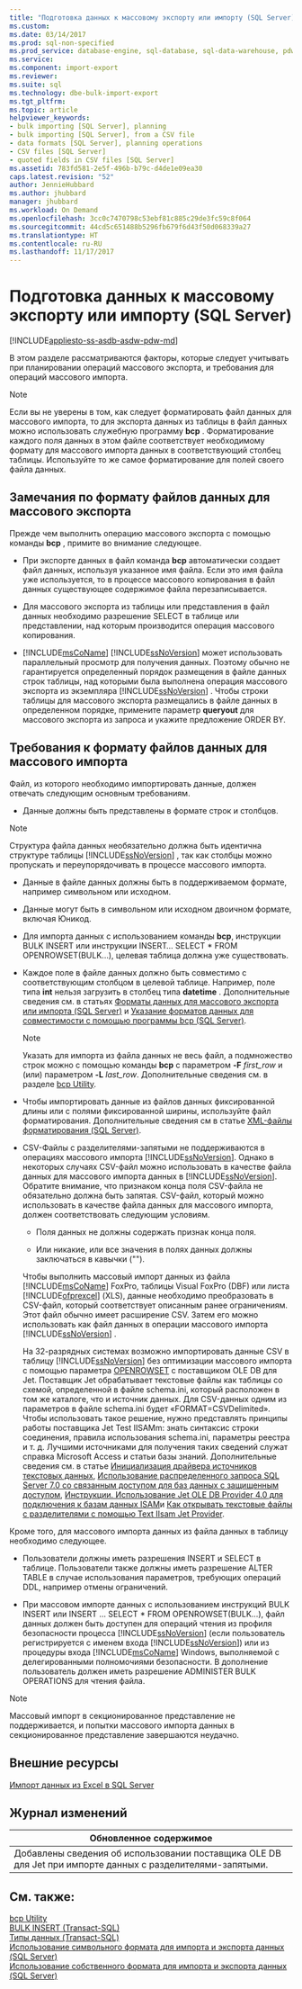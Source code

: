 ```yaml
---
title: "Подготовка данных к массовому экспорту или импорту (SQL Server) | Документация Майкрософт"
ms.custom: 
ms.date: 03/14/2017
ms.prod: sql-non-specified
ms.prod_service: database-engine, sql-database, sql-data-warehouse, pdw
ms.service: 
ms.component: import-export
ms.reviewer: 
ms.suite: sql
ms.technology: dbe-bulk-import-export
ms.tgt_pltfrm: 
ms.topic: article
helpviewer_keywords:
- bulk importing [SQL Server], planning
- bulk importing [SQL Server], from a CSV file
- data formats [SQL Server], planning operations
- CSV files [SQL Server]
- quoted fields in CSV files [SQL Server]
ms.assetid: 783fd581-2e5f-496b-b79c-d4de1e09ea30
caps.latest.revision: "52"
author: JennieHubbard
ms.author: jhubbard
manager: jhubbard
ms.workload: On Demand
ms.openlocfilehash: 3cc0c7470798c53ebf81c885c29de3fc59c8f064
ms.sourcegitcommit: 44cd5c651488b5296fb679f6d43f50d068339a27
ms.translationtype: HT
ms.contentlocale: ru-RU
ms.lasthandoff: 11/17/2017
---
```

# <a name="prepare-data-for-bulk-export-or-import-sql-server"></a>Подготовка данных к массовому экспорту или импорту (SQL Server)
[!INCLUDE[appliesto-ss-asdb-asdw-pdw-md](../../includes/appliesto-ss-asdb-asdw-pdw-md.md)]

  В этом разделе рассматриваются факторы, которые следует учитывать при планировании операций массового экспорта, и требования для операций массового импорта.  
  
> [!NOTE]  
>  Если вы не уверены в том, как следует форматировать файл данных для массового импорта, то для экспорта данных из таблицы в файл данных можно использовать служебную программу **bcp** . Форматирование каждого поля данных в этом файле соответствует необходимому формату для массового импорта данных в соответствующий столбец таблицы. Используйте то же самое форматирование для полей своего файла данных.  
  
## <a name="data-file-format-considerations-for-bulk-export"></a>Замечания по формату файлов данных для массового экспорта  
 Прежде чем выполнить операцию массового экспорта с помощью команды **bcp** , примите во внимание следующее.  
  
-   При экспорте данных в файл команда **bcp** автоматически создает файл данных, используя указанное имя файла. Если это имя файла уже используется, то в процессе массового копирования в файл данных существующее содержимое файла перезаписывается.  
  
-   Для массового экспорта из таблицы или представления в файл данных необходимо разрешение SELECT в таблице или представлении, над которым производится операция массового копирования.  
  
-   [!INCLUDE[msCoName](../../includes/msconame-md.md)] [!INCLUDE[ssNoVersion](../../includes/ssnoversion-md.md)] может использовать параллельный просмотр для получения данных. Поэтому обычно не гарантируется определенный порядок размещения в файле данных строк таблицы, над которыми была выполнена операция массового экспорта из экземпляра [!INCLUDE[ssNoVersion](../../includes/ssnoversion-md.md)] . Чтобы строки таблицы для массового экспорта размещались в файле данных в определенном порядке, примените параметр **queryout** для массового экспорта из запроса и укажите предложение ORDER BY.  
  
## <a name="data-file-format-requirements-for-bulk-import"></a>Требования к формату файлов данных для массового импорта  
 Файл, из которого необходимо импортировать данные, должен отвечать следующим основным требованиям.  
  
-   Данные должны быть представлены в формате строк и столбцов.  
  
> [!NOTE]  
>  Структура файла данных необязательно должна быть идентична структуре таблицы [!INCLUDE[ssNoVersion](../../includes/ssnoversion-md.md)] , так как столбцы можно пропускать и переупорядочивать в процессе массового импорта.  
  
-   Данные в файле данных должны быть в поддерживаемом формате, например символьном или исходном.  
  
-   Данные могут быть в символьном или исходном двоичном формате, включая Юникод.  
  
-   Для импорта данных с использованием команды **bcp**, инструкции BULK INSERT или инструкции INSERT… SELECT * FROM OPENROWSET(BULK...), целевая таблица должна уже существовать.  
  
-   Каждое поле в файле данных должно быть совместимо с соответствующим столбцом в целевой таблице. Например, поле типа **int** нельзя загрузить в столбец типа **datetime** . Дополнительные сведения см. в статьях [Форматы данных для массового экспорта или импорта (SQL Server)](../../relational-databases/import-export/data-formats-for-bulk-import-or-bulk-export-sql-server.md) и [Указание форматов данных для совместимости с помощью программы bcp (SQL Server)](../../relational-databases/import-export/specify-data-formats-for-compatibility-when-using-bcp-sql-server.md).  
  
    > [!NOTE]  
    >  Указать для импорта из файла данных не весь файл, а подмножество строк можно с помощью команды **bcp** с параметром **-F** *first_row* и (или) параметром **-L** *last_row*. Дополнительные сведения см. в разделе [bcp Utility](../../tools/bcp-utility.md).  
  
-   Чтобы импортировать данные из файлов данных фиксированной длины или с полями фиксированной ширины, используйте файл форматирования. Дополнительные сведения см в статье [XML-файлы форматирования (SQL Server)](../../relational-databases/import-export/xml-format-files-sql-server.md).  
  
-   CSV-Файлы с разделителями-запятыми не поддерживаются в операциях массового импорта [!INCLUDE[ssNoVersion](../../includes/ssnoversion-md.md)]. Однако в некоторых случаях CSV-файл можно использовать в качестве файла данных для массового импорта данных в [!INCLUDE[ssNoVersion](../../includes/ssnoversion-md.md)]. Обратите внимание, что признаком конца поля CSV-файла не обязательно должна быть запятая. CSV-файл, который можно использовать в качестве файла данных для массового импорта, должен соответствовать следующим условиям.  
  
    -   Поля данных не должны содержать признак конца поля.  
  
    -   Или никакие, или все значения в полях данных должны заключаться в кавычки ("").  
  
     Чтобы выполнить массовый импорт данных из файла [!INCLUDE[msCoName](../../includes/msconame-md.md)] FoxPro, таблицы Visual FoxPro (DBF) или листа [!INCLUDE[ofprexcel](../../includes/ofprexcel-md.md)] (XLS), данные необходимо преобразовать в CSV-файл, который соответствует описанным ранее ограничениям. Этот файл обычно имеет расширение CSV. Затем его можно использовать как файл данных в операции массового импорта [!INCLUDE[ssNoVersion](../../includes/ssnoversion-md.md)] .  
  
     На 32-разрядных системах возможно импортировать данные CSV в таблицу [!INCLUDE[ssNoVersion](../../includes/ssnoversion-md.md)] без оптимизации массового импорта с помощью параметра [OPENROWSET](../../t-sql/functions/openrowset-transact-sql.md) с поставщиком OLE DB для Jet. Поставщик Jet обрабатывает текстовые файлы как таблицы со схемой, определенной в файле schema.ini, который расположен в том же каталоге, что и источник данных.  Для CSV-данных одним из параметров в файле schema.ini будет «FORMAT=CSVDelimited». Чтобы использовать такое решение, нужно представлять принципы работы поставщика Jet Test IISAMm: знать синтаксис строки соединения, правила использования schema.ini, параметры реестра и т. д.  Лучшими источниками для получения таких сведений служат справка Microsoft Access и статьи базы знаний. Дополнительные сведения см. в статье [Инициализация драйвера источников текстовых данных](https://msdn.microsoft.com/library/office/ff834391.aspx), [Использование распределенного запроса SQL Server 7.0 со связанным доступом для баз данных с защищенным доступом](http://go.microsoft.com/fwlink/?LinkId=128504), [Инструкции. Использование Jet OLE DB Provider 4.0 для подключения к базам данных ISAM](http://go.microsoft.com/fwlink/?LinkId=128505)и [Как открывать текстовые файлы с разделителями с помощью Text IIsam Jet Provider](http://go.microsoft.com/fwlink/?LinkId=128501).  
  
 Кроме того, для массового импорта данных из файла данных в таблицу необходимо следующее.  
  
-   Пользователи должны иметь разрешения INSERT и SELECT в таблице. Пользователи также должны иметь разрешение ALTER TABLE в случае использования параметров, требующих операций DDL, например отмены ограничений.  
  
-   При массовом импорте данных с использованием инструкций BULK INSERT или INSERT ... SELECT * FROM OPENROWSET(BULK...), файл данных должен быть доступен для операций чтения из профиля безопасности процесса [!INCLUDE[ssNoVersion](../../includes/ssnoversion-md.md)] (если пользователь регистрируется с именем входа [!INCLUDE[ssNoVersion](../../includes/ssnoversion-md.md)]) или из процедуры входа [!INCLUDE[msCoName](../../includes/msconame-md.md)] Windows, выполняемой с делегированными полномочиями безопасности. В дополнение пользователь должен иметь разрешение ADMINISTER BULK OPERATIONS для чтения файла.  
  
> [!NOTE]  
>  Массовый импорт в секционированное представление не поддерживается, и попытки массового импорта данных в секционированное представление завершаются неудачно.  
  
## <a name="external-resources"></a>Внешние ресурсы  
 [Импорт данных из Excel в SQL Server](http://support.microsoft.com/kb/321686)  
  
## <a name="change-history"></a>Журнал изменений  
  
|Обновленное содержимое|  
|---------------------|  
|Добавлены сведения об использовании поставщика OLE DB для Jet при импорте данных с разделителями-запятыми.|  
  
## <a name="see-also"></a>См. также:  
 [bcp Utility](../../tools/bcp-utility.md)   
 [BULK INSERT (Transact-SQL)](../../t-sql/statements/bulk-insert-transact-sql.md)   
 [Типы данных (Transact-SQL)](../../t-sql/data-types/data-types-transact-sql.md)   
 [Использование символьного формата для импорта и экспорта данных (SQL Server)](../../relational-databases/import-export/use-character-format-to-import-or-export-data-sql-server.md)   
 [Использование собственного формата для импорта и экспорта данных (SQL Server)](../../relational-databases/import-export/use-native-format-to-import-or-export-data-sql-server.md)  
  
  
